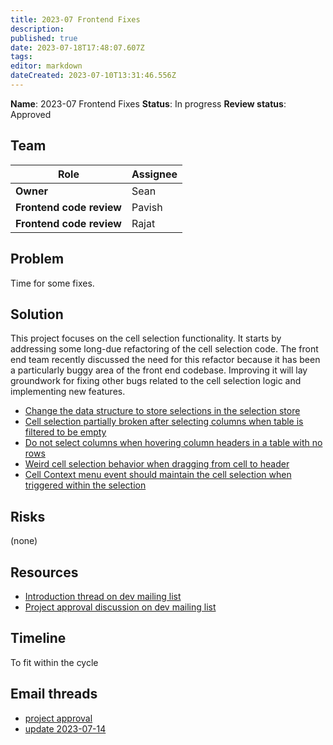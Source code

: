 ```yaml
---
title: 2023-07 Frontend Fixes
description: 
published: true
date: 2023-07-18T17:48:07.607Z
tags: 
editor: markdown
dateCreated: 2023-07-10T13:31:46.556Z
---
```


**Name**: 2023-07 Frontend Fixes
**Status**: In progress
**Review status**: Approved

## Team

| Role | Assignee |
|-|-|
| **Owner** | Sean |
| **Frontend code review** | Pavish |
| **Frontend code review** | Rajat |

## Problem

Time for some fixes.

## Solution

This project focuses on the cell selection functionality. It starts by addressing some long-due refactoring of the cell selection code. The front end team recently discussed the need for this refactor because it has been a particularly buggy area of the front end codebase. Improving it will lay groundwork for fixing other bugs related to the cell selection logic and implementing new features.

- [Change the data structure to store selections in the selection store](https://github.com/centerofci/mathesar/issues/1732)
- [Cell selection partially broken after selecting columns when table is filtered to be empty](https://github.com/centerofci/mathesar/issues/2845)
- [Do not select columns when hovering column headers in a table with no rows](https://github.com/centerofci/mathesar/issues/2130)
- [Weird cell selection behavior when dragging from cell to header](https://github.com/centerofci/mathesar/issues/2122)
- [Cell Context menu event should maintain the cell selection when triggered within the selection](https://github.com/centerofci/mathesar/issues/1771)

## Risks

(none)

## Resources
- [Introduction thread on dev mailing list](https://groups.google.com/a/mathesar.org/g/mathesar-developers/c/lUajMP3nxxY/m/kwi8_G2nAAAJ)
- [Project approval discussion on dev mailing list](https://groups.google.com/a/mathesar.org/g/mathesar-developers/c/bfGBAIN0M6Y/m/5FCrWHQDAAAJ)

## Timeline

To fit within the cycle

## Email threads

- [project approval](https://groups.google.com/a/mathesar.org/g/mathesar-developers/c/bfGBAIN0M6Y/m/Iq1w4lyvAAAJ)
- [update 2023-07-14](https://groups.google.com/a/mathesar.org/g/mathesar-developers/c/GJIzUwk3Zs8/m/2C8TUaI6AAAJ)
